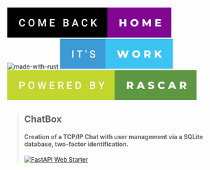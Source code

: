 [![come-back-home](/img/come-back-home.svg?style=centerme)](https://github.com/RascarKapHack)
![made-with-rust](https://forthebadge.com/images/badges/made-with-python.svg?style=centerme)
![made-with-rust](https://github.com/RascarKapHack/Custom-Vim/raw/main/img/it's-work.svg?style=centerme)
![made-with-rust](https://github.com/RascarKapHack/ChatBox/raw/main/img/powered-by-rascar.svg?style=centerme)

>## ChatBox
>#### Creation of a TCP/IP Chat with user management via a SQLite database, two-factor identification.
>[![FastAPI Web Starter](https://github-readme-stats.vercel.app/api/pin/?username=RascarKapHack&repo=ChatBox&show_owner=true)](https://github.com/RascarKapHack/ChatBox)